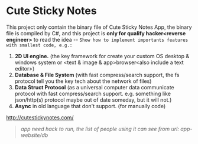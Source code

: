# Cute Sticky Notes
This project only contain the binary file of Cute Sticky Notes App, the binary file is compiled by C#,  and this project is **only for qualify hacker&lt;reverse engineer>** to read the idea --
`Show how to implement importants features with smallest code, e.g.:`

1) **2D UI engine.** (the key framework for create your custom OS desktop & windows system or &lt;text & image & app>browser&lt;also include a text editor>)
2) **Database & File System** (with fast compress/search support, the fs protocol tell you the key tech about the network of files)  
3) **Data Struct Protocol** (as a universal computer data communicate protocol with fast compress/search support. e.g. something like json/http(s) protocol maybe out of date someday, but it will not.)
4) **Async** in old language that don't support. (for manually code)
  
http://cutestickynotes.com/

>*app need hack to run, the list of people using it can see from url: app-website/db*
